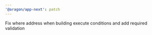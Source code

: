 ```yaml
---
'@aragon/app-next': patch
---
```


Fix where address when building execute conditions and add required validation
